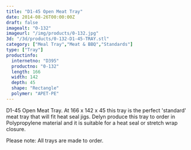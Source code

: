 ```yaml
---
title: "D1-45 Open Meat Tray"
date: 2014-08-26T00:00:00Z
draft: false
imagealt: "0-132"
imageurl: "/img/products/0-132.jpg"
3d: "/3d/products/0-132-D1-45-TRAY.stl"
category: ["Meal Tray","Meat & BBQ","Standards"]
type: ["Tray"]
productinfo:
  internetno: "D395"
  productno: "0-132"
  length: 166
  width: 142
  depth: 45
  shape: "Rectangle"
  polymer: "APET-PE"
---
```

D1-45 Open Meat Tray. At 166 x 142 x 45 this tray is the perfect 'standard' meat tray that will fit heat seal jigs. Delyn produce this tray to order in Polypropylene material and it is suitable for a heat seal or stretch wrap closure.

Please note: All trays are made to order.

 